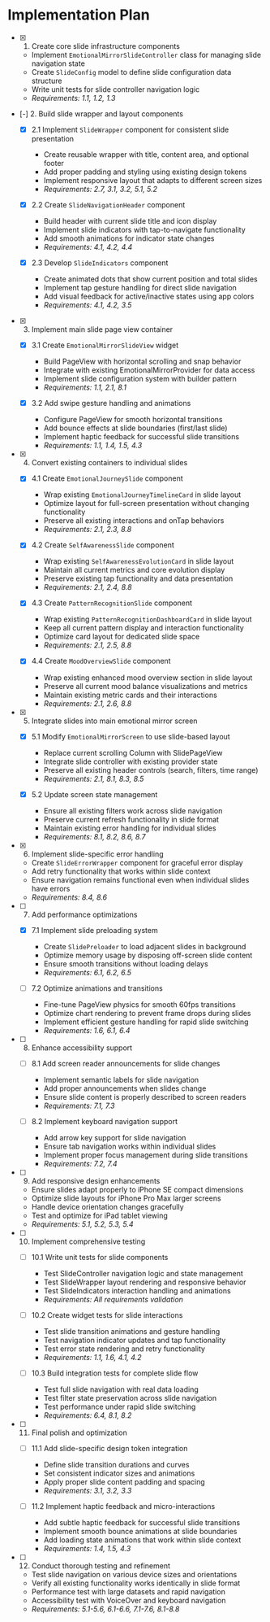 # Implementation Plan

- [x] 1. Create core slide infrastructure components
  - Implement `EmotionalMirrorSlideController` class for managing slide navigation state
  - Create `SlideConfig` model to define slide configuration data structure
  - Write unit tests for slide controller navigation logic
  - _Requirements: 1.1, 1.2, 1.3_

- [-] 2. Build slide wrapper and layout components
  - [x] 2.1 Implement `SlideWrapper` component for consistent slide presentation
    - Create reusable wrapper with title, content area, and optional footer
    - Add proper padding and styling using existing design tokens
    - Implement responsive layout that adapts to different screen sizes
    - _Requirements: 2.7, 3.1, 3.2, 5.1, 5.2_

  - [x] 2.2 Create `SlideNavigationHeader` component
    - Build header with current slide title and icon display
    - Implement slide indicators with tap-to-navigate functionality
    - Add smooth animations for indicator state changes
    - _Requirements: 4.1, 4.2, 4.4_

  - [x] 2.3 Develop `SlideIndicators` component
    - Create animated dots that show current position and total slides
    - Implement tap gesture handling for direct slide navigation
    - Add visual feedback for active/inactive states using app colors
    - _Requirements: 4.1, 4.2, 3.5_

- [x] 3. Implement main slide page view container
  - [x] 3.1 Create `EmotionalMirrorSlideView` widget
    - Build PageView with horizontal scrolling and snap behavior
    - Integrate with existing EmotionalMirrorProvider for data access
    - Implement slide configuration system with builder pattern
    - _Requirements: 1.1, 2.1, 8.1_

  - [x] 3.2 Add swipe gesture handling and animations
    - Configure PageView for smooth horizontal transitions
    - Add bounce effects at slide boundaries (first/last slide)
    - Implement haptic feedback for successful slide transitions
    - _Requirements: 1.1, 1.4, 1.5, 4.3_

- [x] 4. Convert existing containers to individual slides
  - [x] 4.1 Create `EmotionalJourneySlide` component
    - Wrap existing `EmotionalJourneyTimelineCard` in slide layout
    - Optimize layout for full-screen presentation without changing functionality
    - Preserve all existing interactions and onTap behaviors
    - _Requirements: 2.1, 2.3, 8.8_

  - [x] 4.2 Create `SelfAwarenessSlide` component
    - Wrap existing `SelfAwarenessEvolutionCard` in slide layout
    - Maintain all current metrics and core evolution display
    - Preserve existing tap functionality and data presentation
    - _Requirements: 2.1, 2.4, 8.8_

  - [x] 4.3 Create `PatternRecognitionSlide` component
    - Wrap existing `PatternRecognitionDashboardCard` in slide layout
    - Keep all current pattern display and interaction functionality
    - Optimize card layout for dedicated slide space
    - _Requirements: 2.1, 2.5, 8.8_

  - [x] 4.4 Create `MoodOverviewSlide` component
    - Wrap existing enhanced mood overview section in slide layout
    - Preserve all current mood balance visualizations and metrics
    - Maintain existing metric cards and their interactions
    - _Requirements: 2.1, 2.6, 8.8_

- [x] 5. Integrate slides into main emotional mirror screen
  - [x] 5.1 Modify `EmotionalMirrorScreen` to use slide-based layout
    - Replace current scrolling Column with SlidePageView
    - Integrate slide controller with existing provider state
    - Preserve all existing header controls (search, filters, time range)
    - _Requirements: 2.1, 8.1, 8.3, 8.5_

  - [x] 5.2 Update screen state management
    - Ensure all existing filters work across slide navigation
    - Preserve current refresh functionality in slide format
    - Maintain existing error handling for individual slides
    - _Requirements: 8.1, 8.2, 8.6, 8.7_

- [x] 6. Implement slide-specific error handling
  - Create `SlideErrorWrapper` component for graceful error display
  - Add retry functionality that works within slide context
  - Ensure navigation remains functional even when individual slides have errors
  - _Requirements: 8.4, 8.6_

- [ ] 7. Add performance optimizations
  - [x] 7.1 Implement slide preloading system
    - Create `SlidePreloader` to load adjacent slides in background
    - Optimize memory usage by disposing off-screen slide content
    - Ensure smooth transitions without loading delays
    - _Requirements: 6.1, 6.2, 6.5_

  - [ ] 7.2 Optimize animations and transitions
    - Fine-tune PageView physics for smooth 60fps transitions
    - Optimize chart rendering to prevent frame drops during slides
    - Implement efficient gesture handling for rapid slide switching
    - _Requirements: 1.6, 6.1, 6.4_

- [ ] 8. Enhance accessibility support
  - [ ] 8.1 Add screen reader announcements for slide changes
    - Implement semantic labels for slide navigation
    - Add proper announcements when slides change
    - Ensure slide content is properly described to screen readers
    - _Requirements: 7.1, 7.3_

  - [ ] 8.2 Implement keyboard navigation support
    - Add arrow key support for slide navigation
    - Ensure tab navigation works within individual slides
    - Implement proper focus management during slide transitions
    - _Requirements: 7.2, 7.4_

- [ ] 9. Add responsive design enhancements
  - Ensure slides adapt properly to iPhone SE compact dimensions
  - Optimize slide layouts for iPhone Pro Max larger screens
  - Handle device orientation changes gracefully
  - Test and optimize for iPad tablet viewing
  - _Requirements: 5.1, 5.2, 5.3, 5.4_

- [ ] 10. Implement comprehensive testing
  - [ ] 10.1 Write unit tests for slide components
    - Test SlideController navigation logic and state management
    - Test SlideWrapper layout rendering and responsive behavior
    - Test SlideIndicators interaction handling and animations
    - _Requirements: All requirements validation_

  - [ ] 10.2 Create widget tests for slide interactions
    - Test slide transition animations and gesture handling
    - Test navigation indicator updates and tap functionality
    - Test error state rendering and retry functionality
    - _Requirements: 1.1, 1.6, 4.1, 4.2_

  - [ ] 10.3 Build integration tests for complete slide flow
    - Test full slide navigation with real data loading
    - Test filter state preservation across slide navigation
    - Test performance under rapid slide switching
    - _Requirements: 6.4, 8.1, 8.2_

- [ ] 11. Final polish and optimization
  - [ ] 11.1 Add slide-specific design token integration
    - Define slide transition durations and curves
    - Set consistent indicator sizes and animations
    - Apply proper slide content padding and spacing
    - _Requirements: 3.1, 3.2, 3.3_

  - [ ] 11.2 Implement haptic feedback and micro-interactions
    - Add subtle haptic feedback for successful slide transitions
    - Implement smooth bounce animations at slide boundaries
    - Add loading state animations that work within slide context
    - _Requirements: 1.4, 1.5, 4.3_

- [ ] 12. Conduct thorough testing and refinement
  - Test slide navigation on various device sizes and orientations
  - Verify all existing functionality works identically in slide format
  - Performance test with large datasets and rapid navigation
  - Accessibility test with VoiceOver and keyboard navigation
  - _Requirements: 5.1-5.6, 6.1-6.6, 7.1-7.6, 8.1-8.8_